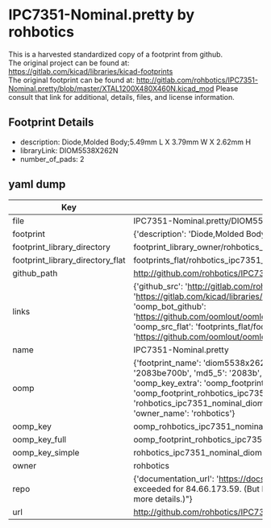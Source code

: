 # IPC7351-Nominal.pretty by rohbotics  
This is a harvested standardized copy of a footprint from github.  
The original project can be found at:  
https://gitlab.com/kicad/libraries/kicad-footprints  
The original footprint can be found at:
http://gitlab.com/rohbotics/IPC7351-Nominal.pretty/blob/master/XTAL1200X480X460N.kicad_mod
Please consult that link for additional, details, files, and license information.  
## Footprint Details
* description: Diode,Molded Body;5.49mm L X 3.79mm W X 2.62mm H  
* libraryLink: DIOM5538X262N  
* number_of_pads: 2  
## yaml dump  
| Key | Value |  
| --- | --- |  
| file | IPC7351-Nominal.pretty/DIOM5538X262N.kicad_mod |  
| footprint | {'description': 'Diode,Molded Body;5.49mm L X 3.79mm W X 2.62mm H', 'libraryLink': 'DIOM5538X262N', 'number_of_pads': 2} |  
| footprint_library_directory | footprint_library_owner/rohbotics_IPC7351-Nominal.pretty |  
| footprint_library_directory_flat | footprints_flat/rohbotics_ipc7351_nominal_diom5538x262n/working |  
| github_path | http://github.com/rohbotics/IPC7351-Nominal.pretty/blob/master/DIOM5538X262N.kicad_mod |  
| links | {'github_src': 'http://gitlab.com/rohbotics/IPC7351-Nominal.pretty/blob/master/XTAL1200X480X460N.kicad_mod', 'github_src_repo': 'https://gitlab.com/kicad/libraries/kicad-footprints', 'oomp_bot': 'footprints/rohbotics_ipc7351_nominal_diom5538x262n/working', 'oomp_bot_github': 'https://github.com/oomlout/oomlout_oomp_footprint_bot/tree/main/footprints/rohbotics_ipc7351_nominal_diom5538x262n/working', 'oomp_src_flat': 'footprints_flat/footprints_flat/rohbotics_ipc7351_nominal_diom5538x262n/working', 'oomp_src_flat_github': 'https://github.com/oomlout/oomlout_oomp_footprint_src/tree/main/footprints_flat/rohbotics_ipc7351_nominal_diom5538x262n/working'} |  
| name | IPC7351-Nominal.pretty |  
| oomp | {'footprint_name': 'diom5538x262n', 'library_name': 'ipc7351_nominal', 'md5': '2083be700b3571c3f1d15f73a880196a', 'md5_10': '2083be700b', 'md5_5': '2083b', 'md5_6': '2083be', 'oomp_key': 'oomp_rohbotics_ipc7351_nominal_diom5538x262n', 'oomp_key_extra': 'oomp_footprint_rohbotics_ipc7351_nominal_diom5538x262n', 'oomp_key_full': 'oomp_footprint_rohbotics_ipc7351_nominal_diom5538x262n_2083be', 'oomp_key_simple': 'rohbotics_ipc7351_nominal_diom5538x262n', 'original_filename': 'IPC7351-Nominal.pretty/DIOM5538X262N.kicad_mod', 'owner_name': 'rohbotics'} |  
| oomp_key | oomp_rohbotics_ipc7351_nominal_diom5538x262n |  
| oomp_key_full | oomp_footprint_rohbotics_ipc7351_nominal_diom5538x262n |  
| oomp_key_simple | rohbotics_ipc7351_nominal_diom5538x262n |  
| owner | rohbotics |  
| repo | {'documentation_url': 'https://docs.github.com/rest/overview/resources-in-the-rest-api#rate-limiting', 'message': "API rate limit exceeded for 84.66.173.59. (But here's the good news: Authenticated requests get a higher rate limit. Check out the documentation for more details.)"} |  
| url | http://github.com/rohbotics/IPC7351-Nominal.pretty |  

